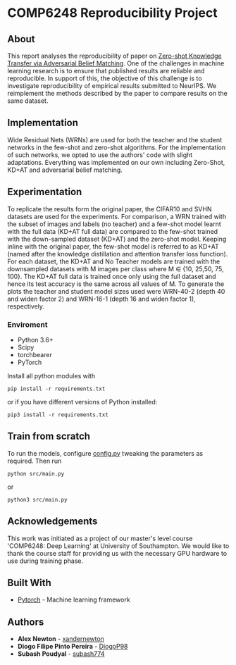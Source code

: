 # COMP6248 Reproducibility Project

## About

This report analyses the reproducibility of paper on [Zero-shot Knowledge Transfer via Adversarial Belief Matching](https://arxiv.org/abs/1905.09768).
One of the challenges in machine learning research is to ensure that published results are reliable and reproducible. In support of this, the objective of this challenge is to investigate reproducibility of empirical results submitted to NeurIPS. We reimplement the methods described by the paper to compare results on the same dataset.


## Implementation
Wide Residual Nets (WRNs) are used for both the teacher and the student networks in the few-shot and zero-shot algorithms. For the implementation of such networks, we opted to use the authors' code with slight adaptations. Everything was implemented on our own including Zero-Shot, KD+AT and adversarial belief matching.


## Experimentation
To replicate the results form the original paper, the CIFAR10 and SVHN datasets are used for the experiments. For comparison, a WRN trained with the subset of images and labels (no teacher) and a few-shot model learnt with the full data (KD+AT full data) are compared to the few-shot trained with the down-sampled dataset (KD+AT) and the zero-shot model. Keeping inline with the original paper, the few-shot model is referred to as KD+AT (named after the knowledge distillation and attention transfer loss function). For each dataset, the KD+AT and No Teacher models are trained with the downsampled datasets with M images per class where M ∈ {10, 25,50, 75, 100}. The KD+AT full data is trained once only using the full dataset and hence its test accuracy is the same across all values of M. To generate the plots the teacher and student model sizes used were WRN-40-2 (depth 40 and widen factor 2) and WRN-16-1 (depth 16 and widen factor 1), respectively.

### Enviroment

- Python 3.6+
- Scipy
- torchbearer
- PyTorch

Install all python modules with

```
pip install -r requirements.txt
```
or if you have different versions of Python installed:
```
pip3 install -r requirements.txt
```

## Train from scratch

To run the models, configure [config.py](./src/config.py) tweaking the parameters as required. Then run
```
python src/main.py
```
or
```
python3 src/main.py
```


## Acknowledgements
This work was initiated as a project of our master's level course 'COMP6248: Deep Learning' at University of Southampton. We would like to thank the course staff for providing us with the necessary GPU hardware to use during training phase.


## Built With

* [Pytorch](https://pytorch.org/) - Machine learning framework

## Authors

* **Alex Newton** - [xandernewton](https://github.com/xandernewton)
* **Diogo Filipe Pinto Pereira** - [DiogoP98](https://github.com/DiogoP98)
* **Subash Poudyal** - [subash774](https://github.com/subash774)
